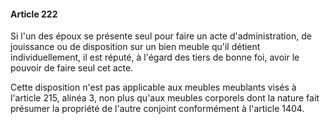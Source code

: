 #### Article 222

Si l'un des époux se présente seul pour faire un acte d'administration, de jouissance ou de disposition sur un bien meuble qu'il détient individuellement, il est réputé, à l'égard des tiers de bonne foi, avoir le pouvoir de faire seul cet acte.

Cette disposition n'est pas applicable aux meubles meublants visés à l'article 215, alinéa 3, non plus qu'aux meubles corporels dont la nature fait présumer la propriété de l'autre conjoint conformément à l'article 1404.

